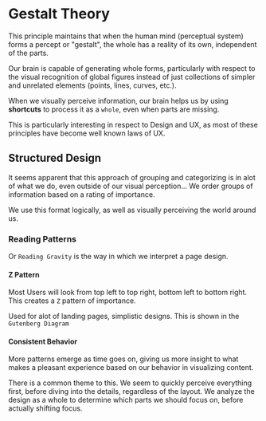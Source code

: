 # Gestalt Theory

This principle maintains that when the human mind (perceptual system) forms a percept or "gestalt", the whole has a reality of its own, independent of the parts.

Our brain is capable of generating whole forms, particularly with respect to the visual recognition of global figures instead of just collections of simpler and unrelated elements (points, lines, curves, etc.).

When we visually perceive information, our brain helps us by using **shortcuts** to process it as a `whole`, even when parts are missing.

This is particularly interesting in respect to Design and UX, as most of these principles have become well known laws of UX.

## Structured Design

It seems apparent that this approach of grouping and categorizing is in alot of what we do, even outside of our visual perception... We order groups of information based on a rating of importance.

We use this format logically, as well as visually perceiving the world around us.

### Reading Patterns

Or `Reading Gravity` is the way in which we interpret a page design.

#### Z Pattern

Most Users will look from top left to top right, bottom left to bottom right. This creates a `Z` pattern of importance.

Used for alot of landing pages, simplistic designs. This is shown in the `Gutenberg Diagram`

#### Consistent Behavior

More patterns emerge as time goes on, giving us more insight to what makes a pleasant experience based on our behavior in visualizing content.

There is a common theme to this. We seem to quickly perceive everything first, before diving into the details, regardless of the layout. We analyze the design as a whole to determine which parts we should focus on, before actually shifting focus.
